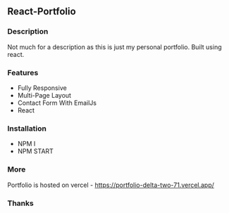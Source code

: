 ## React-Portfolio

### Description

Not much for a description as this is just my personal portfolio. Built using react.



### Features

- Fully Responsive
- Multi-Page Layout
- Contact Form With EmailJs
- React


### Installation
- NPM I
- NPM START



### More
Portfolio is hosted on vercel - <https://portfolio-delta-two-71.vercel.app/>


### Thanks

 

